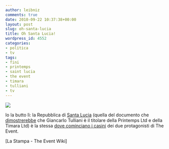 ```yaml
---
author: leibniz
comments: true
date: 2010-09-22 10:37:38+00:00
layout: post
slug: oh-santa-lucia
title: Oh Santa Lucia!
wordpress_id: 4552
categories:
- politica
- tv
tags:
- fini
- printemps
- saint lucia
- the event
- timara
- tulliani
- tv
---
```


![](http://theeventwiki.com/images/1/16/Saint_Lucia_beach.jpg)


Io la butto lì: la Repubblica di [Santa Lucia](http://it.wikipedia.org/wiki/Saint_Lucia) (quella del documento che [dimostrerebbe](http://www.lastampa.it/redazione/cmsSezioni/politica/201009articoli/58771girata.asp) che Giancarlo Tulliani è il titolare della Printemps Ltd e della Timara Ltd) è la stessa [dove cominciano i casini](http://theeventwiki.com/Episode:I_Haven't_Told_You_Everything) dei due protagonisti di The Event.

[La Stampa - The Event Wiki]
